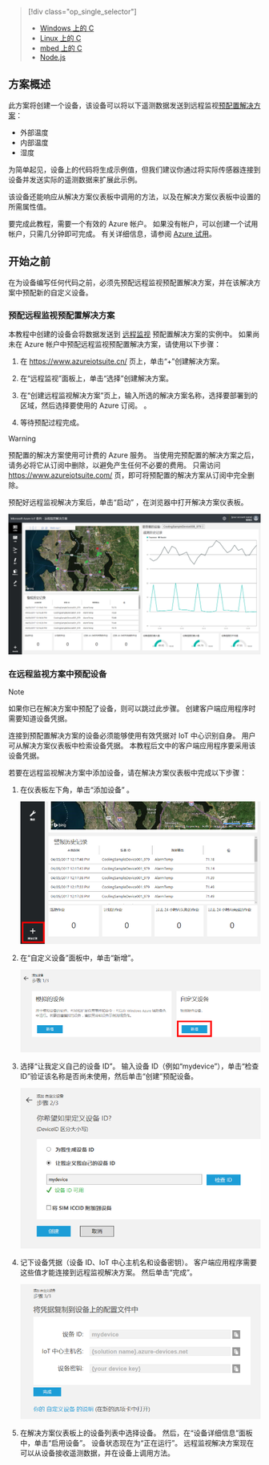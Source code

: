 > [!div class="op_single_selector"]
>- [Windows 上的 C](../articles/iot-suite/iot-suite-connecting-devices.md)
>- [Linux 上的 C](../articles/iot-suite/iot-suite-connecting-devices-linux.md)
>- [mbed 上的 C](../articles/iot-suite/iot-suite-connecting-devices-mbed.md)
>- [Node.js](../articles/iot-suite/iot-suite-connecting-devices-node.md)

## <a name="scenario-overview"></a>方案概述
此方案将创建一个设备，该设备可以将以下遥测数据发送到远程监视[预配置解决方案][lnk-what-are-preconfig-solutions]：

- 外部温度
- 内部温度
- 湿度

为简单起见，设备上的代码将生成示例值，但我们建议你通过将实际传感器连接到设备并发送实际的遥测数据来扩展此示例。

该设备还能响应从解决方案仪表板中调用的方法，以及在解决方案仪表板中设置的所需属性值。

要完成此教程，需要一个有效的 Azure 帐户。 如果没有帐户，可以创建一个试用帐户，只需几分钟即可完成。 有关详细信息，请参阅 [Azure 试用][lnk-1rmb-trial]。

## <a name="before-you-start"></a>开始之前
在为设备编写任何代码之前，必须先预配远程监视预配置解决方案，并在该解决方案中预配新的自定义设备。

### <a name="provision-your-remote-monitoring-preconfigured-solution"></a>预配远程监视预配置解决方案
本教程中创建的设备会将数据发送到 [远程监视][lnk-remote-monitoring] 预配置解决方案的实例中。 如果尚未在 Azure 帐户中预配远程监视预配置解决方案，请使用以下步骤：

1. 在 https://www.azureiotsuite.cn/ 页上，单击“+”创建解决方案。

2. 在“远程监视”面板上，单击“选择”创建解决方案。
3. 在“创建远程监视解决方案”页上，输入所选的解决方案名称，选择要部署到的区域，然后选择要使用的 Azure 订阅。 。
4. 等待预配过程完成。

> [!WARNING]
> 预配置的解决方案使用可计费的 Azure 服务。 当使用完预配置的解决方案之后，请务必将它从订阅中删除，以避免产生任何不必要的费用。 只需访问 https://www.azureiotsuite.com/ 页，即可将预配置的解决方案从订阅中完全删除。

预配好远程监视解决方案后，单击“启动”  ，在浏览器中打开解决方案仪表板。

![解决方案仪表板][img-dashboard]

### <a name="provision-your-device-in-the-remote-monitoring-solution"></a>在远程监视方案中预配设备

> [!NOTE]
> 如果你已在解决方案中预配了设备，则可以跳过此步骤。 创建客户端应用程序时需要知道设备凭据。

连接到预配置解决方案的设备必须能够使用有效凭据对 IoT 中心识别自身。 用户可从解决方案仪表板中检索设备凭据。 本教程后文中的客户端应用程序要采用该设备凭据。 

若要在远程监视解决方案中添加设备，请在解决方案仪表板中完成以下步骤：

1. 在仪表板左下角，单击“添加设备” 。

   ![添加设备][1]
2. 在“自定义设备”面板中，单击“新增”。

   ![添加自定义设备][2]
3. 选择“让我定义自己的设备 ID”。 输入设备 ID（例如“mydevice”），单击“检查 ID”验证该名称是否尚未使用，然后单击“创建”预配设备。

   ![添加设备 ID][3]
4. 记下设备凭据（设备 ID、IoT 中心主机名和设备密钥）。 客户端应用程序需要这些值才能连接到远程监视解决方案。 然后单击“完成”。

    ![查看设备凭据][4]
5. 在解决方案仪表板上的设备列表中选择设备。 然后，在“设备详细信息”面板中，单击“启用设备”。 设备状态现在为“正在运行”。 远程监视解决方案现在可以从设备接收遥测数据，并在设备上调用方法。

[img-dashboard]: ./media/iot-suite-selector-connecting/dashboard.png
[1]: ./media/iot-suite-selector-connecting/suite0.png
[2]: ./media/iot-suite-selector-connecting/suite1.png
[3]: ./media/iot-suite-selector-connecting/suite2.png
[4]: ./media/iot-suite-selector-connecting/suite3.png

[lnk-what-are-preconfig-solutions]:../articles/iot-suite/iot-suite-what-are-preconfigured-solutions.md
[lnk-remote-monitoring]:../articles/iot-suite/iot-suite-remote-monitoring-sample-walkthrough.md
[lnk-1rmb-trial]: https://www.azure.cn/pricing/1rmb-trial/